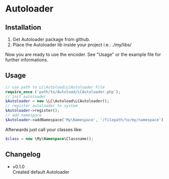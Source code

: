 # Autoloader

## Installation
1. Get Autoloader package from github.
2. Place the Autoloader lib inside your project i.e.: ./my/libs/

Now you are ready to use the encoder. See "Usage" or the example file for further informations.

## Usage
```php
// use path to LC\Autoload\LCAutoloader File
require_once ('path/to/Autoload/LCAutoloader.php');
// init autoloader
$Autoloader = new \LC\Autoload\LCAutoloader();
// register autoloader to system
$Autoloader->register();
// add namespace
$Autoloader->addNamespace('My\Namespace', '/filepath/to/my/namespace');
```
Afterwards just call your classes like:
```php
$class = new \My\Namespace\Classname();
```

## Changelog
* v0.1.0<br/>
   Created default Autoloader